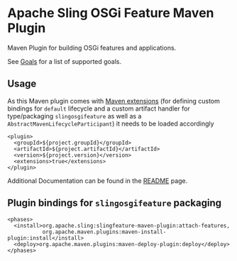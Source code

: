 Apache Sling OSGi Feature Maven Plugin
======================================

Maven Plugin for building OSGi features and applications.

See [Goals](plugin-info.html) for a list of supported goals.

## Usage

As this Maven plugin comes with [Maven extensions](https://maven.apache.org/guides/mini/guide-using-extensions.html) (for defining custom bindings for `default` lifecycle and a custom artifact handler for type/packaging `slingosgifeature` as well as a `AbstractMavenLifecycleParticipant`) it needs to be loaded accordingly

```
<plugin>
  <groupId>${project.groupId}</groupId>
  <artifactId>${project.artifactId}</artifactId>
  <version>${project.version}</version>
  <extensions>true</extensions>
</plugin>
```

Additional Documentation can be found in the [README](https://github.com/apache/sling-slingfeature-maven-plugin/blob/master/README.md) page.

## Plugin bindings for `slingosgifeature` packaging

```
<phases>
  <install>org.apache.sling:slingfeature-maven-plugin:attach-features,
           org.apache.maven.plugins:maven-install-plugin:install</install>
  <deploy>org.apache.maven.plugins:maven-deploy-plugin:deploy</deploy>
</phases>
```